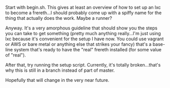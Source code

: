 Start with begin.sh. This gives at least an overview of how
to set up an lxc to become a frereth...I should probably
come up with a spiffy name for the thing that actually does
the work. Maybe a runner?

Anyway. It's a very amorphous guideline that should show
you the steps you can take to get something (pretty much
anything really...I'm just using lxc because it's convenient
for the setup I have now. You could use vagrant or AWS or
bare metal or anything else that strikes your fancy) that's
a base-line system that's ready to have the "real" frereth
installed (for some value of "real").

After that, try running the setup script. Currently, it's
totally broken...that's why this is still in a branch instead
of part of master.

Hopefully that will change in the very near future.
